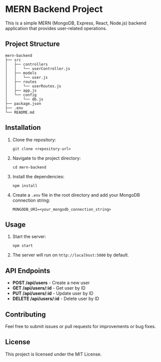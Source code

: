 # MERN Backend Project

This is a simple MERN (MongoDB, Express, React, Node.js) backend application that provides user-related operations.

## Project Structure

```
mern-backend
├── src
│   ├── controllers
│   │   └── userController.js
│   ├── models
│   │   └── user.js
│   ├── routes
│   │   └── userRoutes.js
│   ├── app.js
│   └── config
│       └── db.js
├── package.json
├── .env
└── README.md
```

## Installation

1. Clone the repository:
   ```
   git clone <repository-url>
   ```

2. Navigate to the project directory:
   ```
   cd mern-backend
   ```

3. Install the dependencies:
   ```
   npm install
   ```

4. Create a `.env` file in the root directory and add your MongoDB connection string:
   ```
   MONGODB_URI=<your_mongodb_connection_string>
   ```

## Usage

1. Start the server:
   ```
   npm start
   ```

2. The server will run on `http://localhost:5000` by default.

## API Endpoints

- **POST /api/users** - Create a new user
- **GET /api/users/:id** - Get user by ID
- **PUT /api/users/:id** - Update user by ID
- **DELETE /api/users/:id** - Delete user by ID

## Contributing

Feel free to submit issues or pull requests for improvements or bug fixes.

## License

This project is licensed under the MIT License.